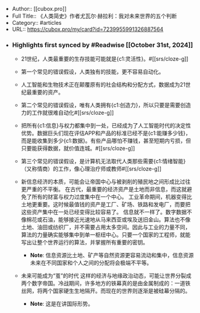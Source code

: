 - Author:: [[cubox.pro]]
- Full Title:: 《人类简史》作者尤瓦尔·赫拉利：我对未来世界的五个判断
- Category:: #articles
- URL:: https://cubox.pro/my/card?id=7239955991326887564
- ### Highlights first synced by #Readwise [[October 31st, 2024]]
    - 21世纪，人类最重要的生存技能可能就是{c1:灵活性}。#[[srs/cloze-g]]
    - 第一个常见的错误假设，人类独有的技能，更不容易自动化。
    - 人工智能和生物技术正在颠覆原有的社会结构和分配方式，数据成为21世纪最重要的资产。
    - 第二个常见的错误假设，唯有人类拥有{c1:创造力}，所以只要是需要创造力的工作就很难自动化#[[srs/cloze-g]]

    - 把所有{c1:信息}与权力都集中到一处，已经成为了人工智能时代的决定性优势。数据巨头们现在评估APP和产品的标准已经不是{c1:能赚多少钱}，而是能收集到多少{c1:数据}。有些产品哪怕不赚钱，甚至短期内亏损，但只要能获得数据，就价值连城。#[[srs/cloze-g]]

    - 第三个常见的错误假设，是计算机无法取代人类那些需要{c1:情绪智能}（又称情商）的工作，像心理治疗师或教师#[[srs/cloze-g]]
    - 新信息经济的本质，可能会让帝国中心与被剥削的殖民地之间形成比过往更严重的不平衡。
在古代，最重要的经济资产是土地而非信息，而这就避免了所有的财富与权力过度集中在一个中心。
工业革命期间，机器变得比土地更重要。这时候最值钱的资产是工厂、矿场、铁路和发电厂，而要把这些资产集中在一处已经变得比较容易了。
信息就不一样了。数字数据不像棉花或石油，能够接近光速地从马来西亚或埃及送旧金山。算法也不像土地、油田或纺织厂，并不需要占用太多空间。因此与工业的力量不同，算法的力量确实能够集中到单一枢纽中心。只要一个国家的工程师，就能写出让整个世界运行的算法，并掌握所有重要的密钥。
        - **Note**: 信息资源比土地、矿产等自然资源更容易流动和集中，信息资源未来在不同国家和个人之间的分配将会极端不平等。
    - 未来可能成为“茧”的时代
这样的经济与地缘政治动态，可能让世界分裂成两个数字帝国。冷战期间，许多地方的铁幕真的是由金属制成的：一道铁丝网，将两个国家硬生生地隔开。而现在的世界则逐渐是被硅幕分隔的。
        - **Note**: 这是在讲国际形势。
